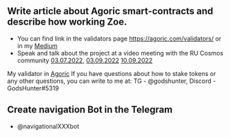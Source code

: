 ## Write article about Agoric smart-contracts and describe how working Zoe.
- You can find link in the validators page https://agoric.com/validators/ or in my [Medium](https://s89224695740.medium.com/agoric-smart-contracts-with-zoe-444e8bdd68e3)
- Speak and talk about the project at a video meeting with the RU Cosmos community [03.07.2022](https://youtu.be/f9b0Uu6kzfo), [03.09.2022](https://www.youtube.com/watch?v=rThDssR-FlE) [10.09.2022](https://www.youtube.com/watch?v=idGK8Surv20)

My validator in [Agoric](https://agoric.bigdipper.live/validators/agoricvaloper1cjs0sgxz709mvfyzje7tzsflyhcvrpxv04m2dl)
If you have questions about how to stake tokens or any other questions, you can write to me at:
TG - @godshunter, Discord - GodsHunter#5319
## Create navigation Bot in the Telegram
- @navigationalXXXbot
